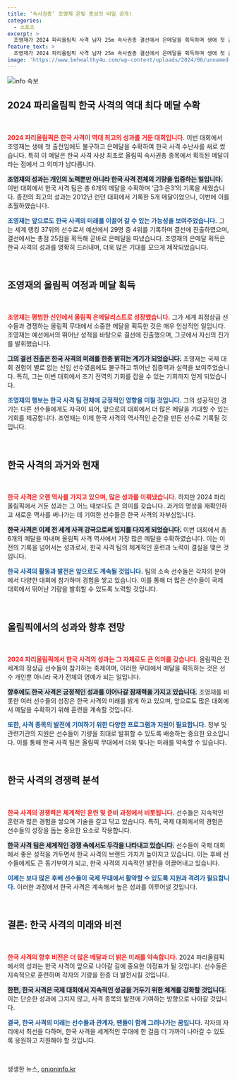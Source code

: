 ```yaml
---
title: ‘속사권총’ 조영재 은빛 총성의 비밀 공개!
categories:
  - 스포츠
excerpt: >
  조영재가 2024 파리올림픽 사격 남자 25m 속사권총 결선에서 은메달을 획득하며 생애 첫 출전에서 한국 사격의 새로운 역사를 썼습니다. 총 6개의 메달을 획득한 한국 사격팀, 그 기적의 순간을 놓치지 마세요!
feature_text: >
  조영재가 2024 파리올림픽 사격 남자 25m 속사권총 결선에서 은메달을 획득하며 생애 첫 출전에서 한국 사격의 새로운 역사를 썼습니다. 총 6개의 메달을 획득한 한국 사격팀, 그 기적의 순간을 놓치지 마세요!
image: 'https://www.behealthy4u.com/wp-content/uploads/2024/06/unnamed-file.png'
---
```


<p><img src="https://www.behealthy4u.com/wp-content/uploads/2024/06/unnamed-file.png" alt="info 속보" /></p>

<h2 data-ke-size="size26">2024 파리올림픽 한국 사격의 역대 최다 메달 수확</h2>

<p data-ke-size="size16">&nbsp;</p>

<p><b><span style="color: #ee2323;">2024 파리올림픽은 한국 사격이 역대 최고의 성과를 거둔 대회입니다.</span></b> 이번 대회에서 조영재는 생애 첫 출전임에도 불구하고 은메달을 수확하여 한국 사격 수난사를 새로 썼습니다. 특히 이 메달은 한국 사격 사상 최초로 올림픽 속사권총 종목에서 획득된 메달이라는 점에서 그 의미가 남다릅니다. </p>

<p><b><span style="background-color: #21538527;">조영재의 성과는 개인의 노력뿐만 아니라 한국 사격 전체의 기량을 입증하는 일입니다.</span></b> 이번 대회에서 한국 사격 팀은 총 6개의 메달을 수확하며 ‘금3·은3’의 기록을 세웠습니다. 종전의 최고의 성과는 2012년 런던 대회에서 기록한 5개 메달이었으나, 이번에 이를 초월하였습니다. </p>

<p><b><span style="color: #1a5490;">조영재는 앞으로도 한국 사격의 미래를 이끌어 갈 수 있는 가능성을 보여주었습니다.</span></b> 그는 세계 랭킹 37위의 선수로서 예선에서 29명 중 4위를 기록하며 결선에 진출하였으며, 결선에서는 총점 25점을 획득해 곧바로 은메달을 따냈습니다. 조영재의 은메달 획득은 한국 사격의 성과를 명확히 드러내며, 더욱 많은 기대를 모으게 제작되었습니다. </p>

<p data-ke-size="size16">&nbsp;</p>

<h2 data-ke-size="size26">조영재의 올림픽 여정과 메달 획득</h2>

<p data-ke-size="size16">&nbsp;</p>

<p><b><span style="color: #ee2323;">조영재는 평범한 신인에서 올림픽 은메달리스트로 성장했습니다.</span></b> 그가 세계 최정상급 선수들과 경쟁하는 올림픽 무대에서 소중한 메달을 획득한 것은 매우 인상적인 일입니다. 조영재는 예선에서의 뛰어난 성적을 바탕으로 결선에 진출했으며, 그곳에서 자신의 진가를 발휘했습니다.</p>

<p><b><span style="background-color: #21538527;">그의 결선 진출은 한국 사격의 미래를 한층 밝히는 계기가 되었습니다.</span></b> 조영재는 국제 대회 경험이 별로 없는 신입 선수였음에도 불구하고 뛰어난 집중력과 실력을 보여주었습니다. 특히, 그는 이번 대회에서 조기 전역의 기회를 잡을 수 있는 기회까지 얻게 되었습니다.</p>

<p><b><span style="color: #1a5490;">조영재의 행보는 한국 사격 팀 전체에 긍정적인 영향을 미칠 것입니다.</span></b> 그의 성공적인 경기는 다른 선수들에게도 자극이 되어, 앞으로의 대회에서 더 많은 메달을 기대할 수 있는 기회를 제공합니다. 조영재는 이제 한국 사격의 역사적인 순간을 만든 선수로 기록될 것입니다.</p>

<p data-ke-size="size16">&nbsp;</p>

<h2 data-ke-size="size26">한국 사격의 과거와 현재</h2>

<p data-ke-size="size16">&nbsp;</p>

<p><b><span style="color: #ee2323;">한국 사격은 오랜 역사를 가지고 있으며, 많은 성과를 이뤄냈습니다.</span></b> 하지만 2024 파리올림픽에서 거둔 성과는 그 어느 때보다도 큰 의미를 갖습니다. 과거의 명성을 재확인하고 새로운 역사를 써나가는 데 기여한 선수들은 한국 사격의 자부심입니다.</p>

<p><b><span style="background-color: #21538527;">한국 사격은 이제 전 세계 사격 강국으로써 입지를 다지게 되었습니다.</span></b> 이번 대회에서 총 6개의 메달을 따내며 올림픽 사격 역사에서 가장 많은 메달을 수확하였습니다. 이는 이전의 기록을 넘어서는 성과로서, 한국 사격 팀의 체계적인 훈련과 노력이 결실을 맺은 것입니다.</p>

<p><b><span style="color: #1a5490;">한국 사격의 활동과 발전은 앞으로도 계속될 것입니다.</span></b> 팀의 소속 선수들은 각자의 분야에서 다양한 대회에 참가하며 경험을 쌓고 있습니다. 이를 통해 더 많은 선수들이 국제 대회에서 뛰어난 기량을 발휘할 수 있도록 노력할 것입니다. </p>

<p data-ke-size="size16">&nbsp;</p>

<h2 data-ke-size="size26">올림픽에서의 성과와 향후 전망</h2>

<p data-ke-size="size16">&nbsp;</p>

<p><b><span style="color: #ee2323;">2024 파리올림픽에서 한국 사격의 성과는 그 자체로도 큰 의미를 갖습니다.</span></b> 올림픽은 전 세계의 정상급 선수들이 참가하는 축제이며, 이러한 무대에서 메달을 획득하는 것은 선수 개인뿐 아니라 국가 전체의 영예가 되는 일입니다. </p>

<p><b><span style="background-color: #21538527;">향후에도 한국 사격은 긍정적인 성과를 이어나갈 잠재력을 가지고 있습니다.</span></b> 조영재를 비롯한 여러 선수들의 성장은 한국 사격의 미래를 밝게 하고 있으며, 앞으로도 많은 대회에서 메달을 수확하기 위해 훈련을 계속할 것입니다.</p>

<p><b><span style="color: #1a5490;">또한, 사격 종목의 발전에 기여하기 위한 다양한 프로그램과 지원이 필요합니다.</span></b> 정부 및 관련기관의 지원은 선수들이 기량을 최대로 발휘할 수 있도록 배송하는 중요한 요소입니다. 이를 통해 한국 사격 팀은 올림픽 무대에서 더욱 빛나는 미래를 약속할 수 있습니다.</p>

<p data-ke-size="size16">&nbsp;</p>

<h2 data-ke-size="size26">한국 사격의 경쟁력 분석</h2>

<p data-ke-size="size16">&nbsp;</p>

<p><b><span style="color: #ee2323;">한국 사격의 경쟁력은 체계적인 훈련 및 준비 과정에서 비롯됩니다.</span></b> 선수들은 지속적인 훈련과 많은 경험을 쌓으며 기술을 갈고 닦고 있습니다. 특히, 국제 대회에서의 경험은 선수들의 성장을 돕는 중요한 요소로 작용합니다.</p>

<p><b><span style="background-color: #21538527;">한국 사격 팀은 세계적인 경쟁 속에서도 두각을 나타내고 있습니다.</span></b> 선수들이 국제 대회에서 좋은 성적을 거두면서 한국 사격의 브랜드 가치가 높아지고 있습니다. 이는 후배 선수들에게도 큰 동기부여가 되고, 한국 사격의 지속적인 발전을 이끌어내고 있습니다.</p>

<p><b><span style="color: #1a5490;">이제는 보다 많은 후배 선수들이 국제 무대에서 활약할 수 있도록 지원과 격려가 필요합니다.</span></b> 이러한 과정에서 한국 사격은 계속해서 높은 성과를 이루어낼 것입니다.</p>

<p data-ke-size="size16">&nbsp;</p>

<h2 data-ke-size="size26">결론: 한국 사격의 미래와 비전</h2>

<p data-ke-size="size16">&nbsp;</p>

<p><b><span style="color: #ee2323;">한국 사격의 향후 비전은 더 많은 메달과 더 밝은 미래를 약속합니다.</span></b> 2024 파리올림픽에서의 성과는 한국 사격이 앞으로 나아갈 길에 중요한 이정표가 될 것입니다. 선수들은 지속적으로 훈련하며 각자의 기량을 한층 더 발전시킬 것입니다.</p>

<p><b><span style="background-color: #21538527;">한편, 한국 사격은 국제 대회에서 지속적인 성공을 거두기 위한 체계를 강화할 것입니다.</span></b> 이는 단순한 성과에 그치지 않고, 사격 종목의 발전에 기여하는 방향으로 나아갈 것입니다. </p>

<p><b><span style="color: #1a5490;">결국, 한국 사격의 미래는 선수들과 관계자, 팬들이 함께 그려나가는 꿈입니다.</span></b> 각자의 자리에서 최선을 다하며, 한국 사격을 세계적인 무대에 한 걸음 더 가까이 나아갈 수 있도록 응원하고 지원해야 할 것입니다. </p>

<p data-ke-size="size16">&nbsp;</p>
생생한 뉴스, <a href="https://onioninfo.kr" rel="dofollow">onioninfo.kr</a>


